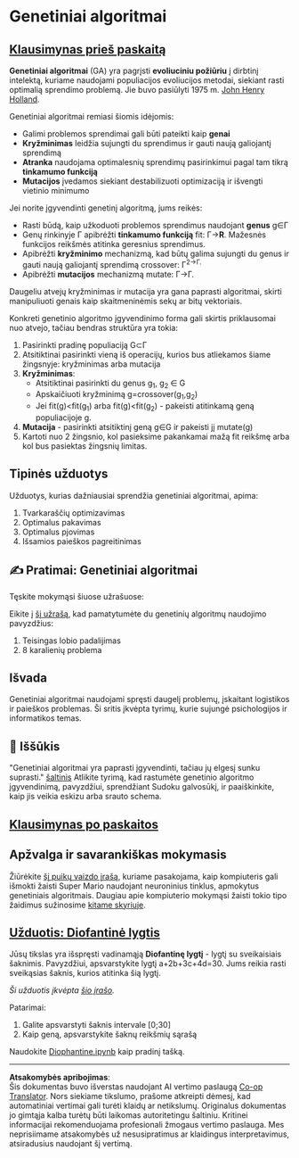 <!--
CO_OP_TRANSLATOR_METADATA:
{
  "original_hash": "893aa368cb485da704b466a0f3775587",
  "translation_date": "2025-08-31T17:30:44+00:00",
  "source_file": "lessons/6-Other/21-GeneticAlgorithms/README.md",
  "language_code": "lt"
}
-->
# Genetiniai algoritmai

## [Klausimynas prieš paskaitą](https://red-field-0a6ddfd03.1.azurestaticapps.net/quiz/121)

**Genetiniai algoritmai** (GA) yra pagrįsti **evoliuciniu požiūriu** į dirbtinį intelektą, kuriame naudojami populiacijos evoliucijos metodai, siekiant rasti optimalią sprendimo problemą. Jie buvo pasiūlyti 1975 m. [John Henry Holland](https://wikipedia.org/wiki/John_Henry_Holland).

Genetiniai algoritmai remiasi šiomis idėjomis:

* Galimi problemos sprendimai gali būti pateikti kaip **genai**
* **Kryžminimas** leidžia sujungti du sprendimus ir gauti naują galiojantį sprendimą
* **Atranka** naudojama optimalesnių sprendimų pasirinkimui pagal tam tikrą **tinkamumo funkciją**
* **Mutacijos** įvedamos siekiant destabilizuoti optimizaciją ir išvengti vietinio minimumo

Jei norite įgyvendinti genetinį algoritmą, jums reikės:

* Rasti būdą, kaip užkoduoti problemos sprendimus naudojant **genus** g∈Γ
* Genų rinkinyje Γ apibrėžti **tinkamumo funkciją** fit: Γ→**R**. Mažesnės funkcijos reikšmės atitinka geresnius sprendimus.
* Apibrėžti **kryžminimo** mechanizmą, kad būtų galima sujungti du genus ir gauti naują galiojantį sprendimą crossover: Γ<sup>2</sub>→Γ.
* Apibrėžti **mutacijos** mechanizmą mutate: Γ→Γ.

Daugeliu atvejų kryžminimas ir mutacija yra gana paprasti algoritmai, skirti manipuliuoti genais kaip skaitmeninėmis sekų ar bitų vektoriais.

Konkreti genetinio algoritmo įgyvendinimo forma gali skirtis priklausomai nuo atvejo, tačiau bendras struktūra yra tokia:

1. Pasirinkti pradinę populiaciją G⊂Γ
2. Atsitiktinai pasirinkti vieną iš operacijų, kurios bus atliekamos šiame žingsnyje: kryžminimas arba mutacija
3. **Kryžminimas**:
   * Atsitiktinai pasirinkti du genus g<sub>1</sub>, g<sub>2</sub> ∈ G
   * Apskaičiuoti kryžminimą g=crossover(g<sub>1</sub>,g<sub>2</sub>)
   * Jei fit(g)<fit(g<sub>1</sub>) arba fit(g)<fit(g<sub>2</sub>) - pakeisti atitinkamą geną populiacijoje g.
4. **Mutacija** - pasirinkti atsitiktinį geną g∈G ir pakeisti jį mutate(g)
5. Kartoti nuo 2 žingsnio, kol pasieksime pakankamai mažą fit reikšmę arba kol bus pasiektas žingsnių limitas.

## Tipinės užduotys

Užduotys, kurias dažniausiai sprendžia genetiniai algoritmai, apima:

1. Tvarkaraščių optimizavimas
1. Optimalus pakavimas
1. Optimalus pjovimas
1. Išsamios paieškos pagreitinimas

## ✍️ Pratimai: Genetiniai algoritmai

Tęskite mokymąsi šiuose užrašuose:

Eikite į [šį užrašą](Genetic.ipynb), kad pamatytumėte du genetinių algoritmų naudojimo pavyzdžius:

1. Teisingas lobio padalijimas
1. 8 karalienių problema

## Išvada

Genetiniai algoritmai naudojami spręsti daugelį problemų, įskaitant logistikos ir paieškos problemas. Ši sritis įkvėpta tyrimų, kurie sujungė psichologijos ir informatikos temas.

## 🚀 Iššūkis

"Genetiniai algoritmai yra paprasti įgyvendinti, tačiau jų elgesį sunku suprasti." [šaltinis](https://wikipedia.org/wiki/Genetic_algorithm) Atlikite tyrimą, kad rastumėte genetinio algoritmo įgyvendinimą, pavyzdžiui, sprendžiant Sudoku galvosūkį, ir paaiškinkite, kaip jis veikia eskizu arba srauto schema.

## [Klausimynas po paskaitos](https://red-field-0a6ddfd03.1.azurestaticapps.net/quiz/221)

## Apžvalga ir savarankiškas mokymasis

Žiūrėkite [šį puikų vaizdo įrašą](https://www.youtube.com/watch?v=qv6UVOQ0F44), kuriame pasakojama, kaip kompiuteris gali išmokti žaisti Super Mario naudojant neuroninius tinklus, apmokytus genetiniais algoritmais. Daugiau apie kompiuterio mokymąsi žaisti tokio tipo žaidimus sužinosime [kitame skyriuje](../22-DeepRL/README.md).

## [Užduotis: Diofantinė lygtis](Diophantine.ipynb)

Jūsų tikslas yra išspręsti vadinamąją **Diofantinę lygtį** - lygtį su sveikaisiais šaknimis. Pavyzdžiui, apsvarstykite lygtį a+2b+3c+4d=30. Jums reikia rasti sveikąsias šaknis, kurios atitinka šią lygtį.

*Ši užduotis įkvėpta [šio įrašo](https://habr.com/post/128704/).*

Patarimai:

1. Galite apsvarstyti šaknis intervale [0;30]
1. Kaip geną, apsvarstykite šaknų reikšmių sąrašą

Naudokite [Diophantine.ipynb](Diophantine.ipynb) kaip pradinį tašką.

---

**Atsakomybės apribojimas**:  
Šis dokumentas buvo išverstas naudojant AI vertimo paslaugą [Co-op Translator](https://github.com/Azure/co-op-translator). Nors siekiame tikslumo, prašome atkreipti dėmesį, kad automatiniai vertimai gali turėti klaidų ar netikslumų. Originalus dokumentas jo gimtąja kalba turėtų būti laikomas autoritetingu šaltiniu. Kritinei informacijai rekomenduojama profesionali žmogaus vertimo paslauga. Mes neprisiimame atsakomybės už nesusipratimus ar klaidingus interpretavimus, atsiradusius naudojant šį vertimą.